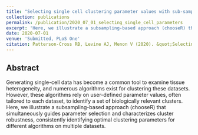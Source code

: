 ```yaml
---
title: "Selecting single cell clustering parameter values with sub-sampling robustness metrics."
collection: publications
permalink: /publication/2020_07_01_selecting_single_cell_parameters
excerpt: 'Here, we illustrate a subsampling-based approach (chooseR) that simultaneously guides parameter selection and characterizes cluster robustness, consistently identifying optimal clustering parameters for different algorithms on multiple datasets.'
date: 2020-07-01
venue: 'Submitted, PLoS One'
citation: Patterson-Cross RB, Levine AJ, Menon V (2020). &quot;Selecting single cell clustering parameter values with sub-sampling robustness metrics.&quot; <i>Under Review, BMCBioinformatics</i>.'
---
```


## Abstract

Generating single-cell data has become a common tool to examine tissue heterogeneity, and numerous algorithms exist for clustering these datasets. However, these algorithms rely on user-defined parameter values, often tailored to each dataset, to identify a set of biologically relevant clusters. Here, we illustrate a subsampling-based approach (chooseR) that simultaneously guides parameter selection and characterizes cluster robustness, consistently identifying optimal clustering parameters for different algorithms on multiple datasets.

